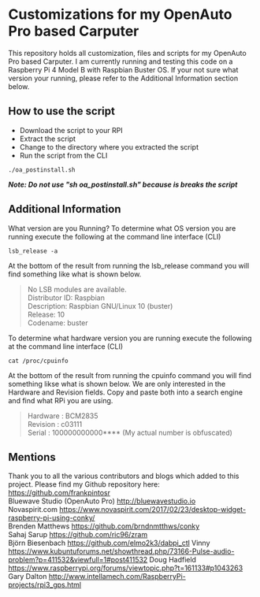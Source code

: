 # Customizations for my OpenAuto Pro based Carputer
This repository holds all customization, files and scripts for my OpenAuto Pro based Carputer. I am currently running and testing this code on a Raspberry Pi 4 Model B with Raspbian Buster OS.  If your not sure what version your running, please refer to the Additional Information section below.  

## How to use the script
* Download the script to your RPI
* Extract the script
* Change to the directory where you extracted the script
* Run the script from the CLI
```
./oa_postinstall.sh
```
**_Note: Do not use "sh oa_postinstall.sh" because is breaks the script_**

## Additional Information
What version are you Running?
To determine what OS version you are running execute the following at the command line interface (CLI)
```
lsb_release -a
```
At the bottom of the result from running the lsb_release command you will find something like what is shown below.
>No LSB modules are available. <br>
>Distributor ID:	Raspbian <br>
>Description:	Raspbian GNU/Linux 10 (buster) <br>
>Release:	10 <br>
>Codename:	buster <br>

To determine what hardware version you are running execute the following at the command line interface (CLI)
```
cat /proc/cpuinfo
```
At the bottom of the result from running the cpuinfo command you will find something likse what is shown below.  We are only interested in the Hardware and Revision fields.  Copy and paste both into a search engine and find what RPi you are using.
>Hardware	: BCM2835 <br>
>Revision	: c03111 <br>
>Serial		: 100000000000****  (My actual number is obfuscated) <br>

## Mentions
Thank you to all the various contributors and blogs which added to this project. Please find my Github repository here: https://github.com/frankpintosr<br>
Bluewave Studio (OpenAuto Pro) http://bluewavestudio.io <br>
Novaspirit.com https://www.novaspirit.com/2017/02/23/desktop-widget-raspberry-pi-using-conky/ <br>
Brenden Matthews https://github.com/brndnmtthws/conky <br>
Sahaj Sarup https://github.com/ric96/zram <br>
Björn Biesenbach https://github.com/elmo2k3/dabpi_ctl
Vinny https://www.kubuntuforums.net/showthread.php/73166-Pulse-audio-problem?p=411532&viewfull=1#post411532
Doug Hadfield https://www.raspberrypi.org/forums/viewtopic.php?t=161133#p1043263
Gary Dalton http://www.intellamech.com/RaspberryPi-projects/rpi3_gps.html
